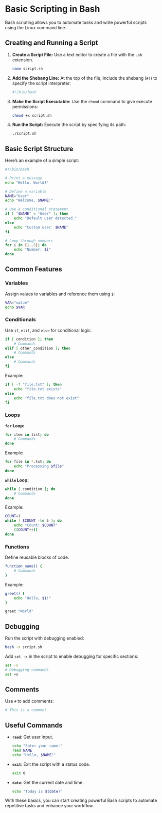 # Basic Scripting in Bash

Bash scripting allows you to automate tasks and write powerful scripts using the Linux command line.

## Creating and Running a Script

1. **Create a Script File:**
   Use a text editor to create a file with the `.sh` extension.
   ```bash
   nano script.sh
   ```

2. **Add the Shebang Line:**
   At the top of the file, include the shebang (`#!`) to specify the script interpreter:
   ```bash
   #!/bin/bash
   ```

3. **Make the Script Executable:**
   Use the `chmod` command to give execute permissions:
   ```bash
   chmod +x script.sh
   ```

4. **Run the Script:**
   Execute the script by specifying its path:
   ```bash
   ./script.sh
   ```

## Basic Script Structure

Here’s an example of a simple script:
```bash
#!/bin/bash

# Print a message
echo "Hello, World!"

# Define a variable
NAME="User"
echo "Welcome, $NAME!"

# Use a conditional statement
if [ "$NAME" = "User" ]; then
    echo "Default user detected."
else
    echo "Custom user: $NAME"
fi

# Loop through numbers
for i in {1..5}; do
    echo "Number: $i"
done
```

## Common Features

### Variables
Assign values to variables and reference them using `$`:
```bash
VAR="value"
echo $VAR
```

### Conditionals
Use `if`, `elif`, and `else` for conditional logic:
```bash
if [ condition ]; then
    # Commands
elif [ other_condition ]; then
    # Commands
else
    # Commands
fi
```

Example:
```bash
if [ -f "file.txt" ]; then
    echo "file.txt exists"
else
    echo "file.txt does not exist"
fi
```

### Loops
**`for` Loop:**
```bash
for item in list; do
    # Commands
done
```
Example:
```bash
for file in *.txt; do
    echo "Processing $file"
done
```

**`while` Loop:**
```bash
while [ condition ]; do
    # Commands
done
```
Example:
```bash
COUNT=1
while [ $COUNT -le 5 ]; do
    echo "Count: $COUNT"
    ((COUNT++))
done
```

### Functions
Define reusable blocks of code:
```bash
function_name() {
    # Commands
}
```
Example:
```bash
greet() {
    echo "Hello, $1!"
}

greet "World"
```

## Debugging
Run the script with debugging enabled:
```bash
bash -x script.sh
```

Add `set -x` in the script to enable debugging for specific sections:
```bash
set -x
# Debugging commands
set +x
```

## Comments
Use `#` to add comments:
```bash
# This is a comment
```

## Useful Commands
- **`read`**: Get user input.
  ```bash
  echo "Enter your name:"
  read NAME
  echo "Hello, $NAME!"
  ```

- **`exit`**: Exit the script with a status code.
  ```bash
  exit 0
  ```

- **`date`**: Get the current date and time.
  ```bash
  echo "Today is $(date)"
  ```

With these basics, you can start creating powerful Bash scripts to automate repetitive tasks and enhance your workflow.
